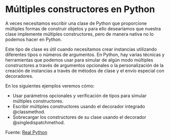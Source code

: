 # Múltiples constructores en Python

A veces necesitamos escribir una clase de Python que proporcione múltiples formas de construir objetos y para ello desearíamos que nuestra clase implemente múltiples constructores, pero de manera nativa no lo podemos hacer en Python.

Este tipo de clase es útil cuando necesitamos crear instancias utilizando diferentes tipos o números de argumentos. En Python, hay varias técnicas y herramientas que podemos usar para simular de algún modo múltiples constructores a través de argumentos opcionales o la personalización de la creación de instancias a través de métodos de clase y el envío especial con decoradores. 

En los siguientes ejemplos veremos cómo: 

  * Usar parámetros opcionales y verificación de tipos para simular múltiples constructores.
  * Escribir múltiples constructores usando el decorador integrado @classmethod.
  * Sobrecargar los constructores de su clase usando el decorador @singledispatchmethod.

Fuente: [Real Python](https://realpython.com/python-multiple-constructors/)